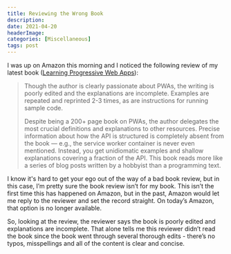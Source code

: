 ```yaml
---
title: Reviewing the Wrong Book
description: 
date: 2021-04-20
headerImage: 
categories: [Miscellaneous]
tags: post
---
```


I was up on Amazon this morning and I noticed the following review of my latest book ([Learning Progressive Web Apps](https://learningpwa.com)):

> Though the author is clearly passionate about PWAs, the writing is poorly edited and the explanations are incomplete. Examples are repeated and reprinted 2-3 times, as are instructions for running sample code.
> 
> Despite being a 200+ page book on PWAs, the author delegates the most crucial definitions and explanations to other resources. Precise information about how the API is structured is completely absent from the book — e.g., the service worker container is never even mentioned. Instead, you get unidiomatic examples and shallow explanations covering a fraction of the API. This book reads more like a series of blog posts written by a hobbyist than a programming text.

I know it's hard to get your ego out of the way of a bad book review, but in this case, I’m pretty sure the book review isn’t for my book. This isn’t the first time this has happened on Amazon, but in the past, Amazon would let me reply to the reviewer and set the record straight. On today’s Amazon, that option is no longer available.

So, looking at the review, the reviewer says the book is poorly edited and explanations are incomplete. That alone tells me this reviewer didn’t read the book since the book went through several thorough edits - there’s no typos, misspellings and all of the content is clear and concise.